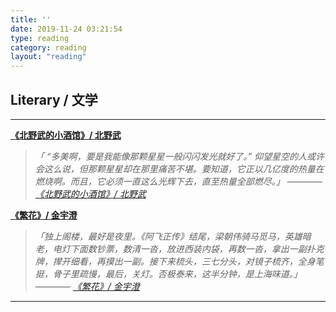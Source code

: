 ```yaml
---
title: ''
date: 2019-11-24 03:21:54
type: reading
category: reading
layout: "reading"
---
```




## Literary / 文学
---

**[《北野武的小酒馆》/ 北野武](https://book.douban.com/subject/27174130/)**

> *「 “多美啊，要是我能像那颗星星一般闪闪发光就好了。” 仰望星空的人或许会这么说，但那颗星星却在那里痛苦不堪。要知道，它正以几亿度的热量在燃烧啊。而且，它必须一直这么光辉下去，直至热量全部燃尽。」 ———— [《北野武的小酒馆》/ 北野武](https://book.douban.com/subject/27174130/)*

**[《繁花》/ 金宇澄](https://book.douban.com/subject/22714154/)**

> *「独上阁楼，最好是夜里。《阿飞正传》结尾，梁朝伟骑马觅马，英雄暗老，电灯下面数钞票，数清一沓，放进西装内袋，再数一沓，拿出一副扑克牌，撵开细看，再摸出一副。接下来梳头，三七分头，对镜子梳齐，全身笔挺，骨子里疏慢，最后，关灯。否极泰来，这半分钟，是上海味道。」 ———— [《繁花》/ 金宇澄](https://book.douban.com/subject/22714154/)*

---
